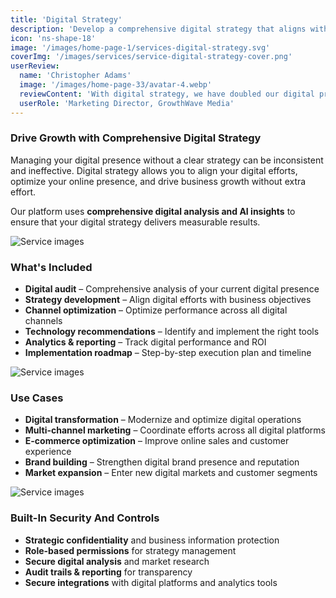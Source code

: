 ```yaml
---
title: 'Digital Strategy'
description: 'Develop a comprehensive digital strategy that aligns with your business goals and drives growth across all digital channels.'
icon: 'ns-shape-18'
image: '/images/home-page-1/services-digital-strategy.svg'
coverImg: '/images/services/service-digital-strategy-cover.png'
userReview:
  name: 'Christopher Adams'
  image: '/images/home-page-33/avatar-4.webp'
  reviewContent: 'With digital strategy, we have doubled our digital presence while cutting planning time in half. It has become a vital part of our growth strategy.'
  userRole: 'Marketing Director, GrowthWave Media'
---
```


### Drive Growth with Comprehensive Digital Strategy

Managing your digital presence without a clear strategy can be inconsistent and ineffective. Digital strategy allows you to align your digital efforts, optimize your online presence, and drive business growth without extra effort.

Our platform uses **comprehensive digital analysis and AI insights** to ensure that your digital strategy delivers measurable results.

![Service images](/images/services/service-details-1.png)

### What's Included

- **Digital audit** – Comprehensive analysis of your current digital presence
- **Strategy development** – Align digital efforts with business objectives
- **Channel optimization** – Optimize performance across all digital channels
- **Technology recommendations** – Identify and implement the right tools
- **Analytics & reporting** – Track digital performance and ROI
- **Implementation roadmap** – Step-by-step execution plan and timeline

![Service images](/images/services/service-details-2.png)

### Use Cases

- **Digital transformation** – Modernize and optimize digital operations
- **Multi-channel marketing** – Coordinate efforts across all digital platforms
- **E-commerce optimization** – Improve online sales and customer experience
- **Brand building** – Strengthen digital brand presence and reputation
- **Market expansion** – Enter new digital markets and customer segments

![Service images](/images/services/service-details-3.jpg)

### Built-In Security And Controls

- **Strategic confidentiality** and business information protection
- **Role-based permissions** for strategy management
- **Secure digital analysis** and market research
- **Audit trails & reporting** for transparency
- **Secure integrations** with digital platforms and analytics tools
